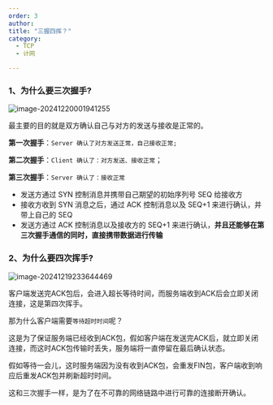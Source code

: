 ```yaml
---
order: 3
author: 
title: "三握四挥？"
category:
  - TCP
  - 计网

---
```


### 1、为什么要三次握手?

![image-20241220001941255](https://qtp-1324720525.cos.ap-shanghai.myqcloud.com/blog/image-20241220001941255.png)

最主要的目的就是双方确认自己与对方的发送与接收是正常的。

**第一次握手**：`Server 确认了对方发送正常，自己接收正常;`

**第二次握手**：`Client 确认了：对方发送、接收正常`；

**第三次握手**：`Server 确认了：接收正常`

- 发送方通过 SYN 控制消息并携带自己期望的初始序列号 SEQ 给接收方
- 接收方收到 SYN 消息之后，通过 ACK 控制消息以及 SEQ+1 来进行确认，并带上自己的 SEQ
- 发送方通过 ACK 控制消息以及接收方的 SEQ+1 来进行确认，**并且还能够在第三次握手通信的同时，直接携带数据进行传输**

### 2、为什么要四次挥手?

![image-20241219233644469](https://qtp-1324720525.cos.ap-shanghai.myqcloud.com/blog/image-20241219233644469.png)

客户端发送完ACK包后，会进入超长等待时间，而服务端收到ACK后会立即关闭连接，这是第四次挥手。

那为什么客户端需要`等待超时时间`呢？

这是为了保证服务端已经收到ACK包，假如客户端在发送完ACK后，就立即关闭连接，而这时ACK包传输时丢失，服务端将一直停留在最后确认状态。

假如等待一会儿，这时服务端因为没有收到ACK包，会重发FIN包，客户端收到响应后重发ACK包并刷新超时时间。

这和三次握手一样，是为了在不可靠的网络链路中进行可靠的连接断开确认。



